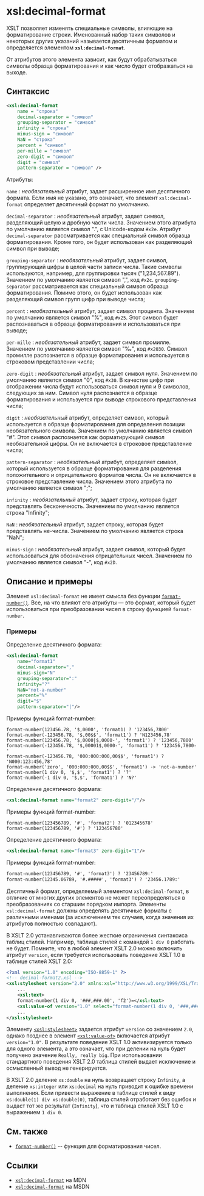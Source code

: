 # xsl:decimal-format

XSLT позволяет изменять специальные символы, влияющие на форматирование строки. Именованный набор таких символов и некоторых других указаний называется десятичным форматом и определяется элементом **`xsl:decimal-format`**.

От атрибутов этого элемента зависит, как будут обрабатываться символы образца форматирования и как число будет отображаться на выходе.

## Синтаксис

```xml
<xsl:decimal-format
    name = "строка"
    decimal-separator = "символ"
    grouping-separator = "символ"
    infinity = "строка"
    minus-sign = "символ"
    NaN = "строка"
    percent = "символ"
    per-mille = "символ"
    zero-digit = "символ"
    digit = "символ"
    pattern-separator = "символ" />
```

Атрибуты:

`name`
: _необязательный_ атрибут, задает расширенное имя десятичного формата. Если имя не указано, это означает, что элемент `xsl:decimal-format` определяет десятичный формат по умолчанию.

`decimal-separator`
: _необязательный_ атрибут, задает символ, разделяющий целую и дробную части числа. Значением этого атрибута по умолчанию является символ ".", с Unicode-кодом `#x2e`. Атрибут `decimal-separator` рассматривается как специальный символ образца форматирования. Кроме того, он будет использован как разделяющий символ при выводе;

`grouping-separator`
: _необязательный_ атрибут, задает символ, группирующий цифры в целой части записи числа. Такие символы используются, например, для группировки тысяч ("1,234,567.89"). Значением по умолчанию является символ ",", код `#x2c`. `grouping-separator` рассматривается как специальный символ образца форматирования. Помимо этого, он будет использован как разделяющий символ групп цифр при выводе числа;

`percent`
: _необязательный_ атрибут, задает символ процента. Значением по умолчанию является символ "%", код `#x25`. Этот символ будет распознаваться в образце форматирования и использоваться при выводе;

`per-mille`
: _необязательный_ атрибут, задает символ промилле. Значением по умолчанию является символ "‰", код `#x2030`. Символ промилле распознается в образце форматирования и используется в строковом представлении числа;

`zero-digit`
: _необязательный_ атрибут, задает символ нуля. Значением по умолчанию является символ "0", код `#x30`. В качестве цифр при отображении числа будут использоваться символ нуля и 9 символов, следующих за ним. Символ нуля распознается в образце форматирования и используется при выводе строкового представления числа;

`digit`
: _необязательный_ атрибут, определяет символ, который используется в образце форматирования для определения позиции необязательного символа. Значением по умолчанию является символ "#". Этот символ распознается как форматирующий символ необязательной цифры. Он не включается в строковое представление числа;

`pattern-separator`
: _необязательный_ атрибут, определяет символ, который используется в образце форматирования для разделения положительного и отрицательного форматов числа. Он не включается в строковое представление числа. Значением этого атрибута по умолчанию является символ ";";

`infinity`
: _необязательный_ атрибут, задает строку, которая будет представлять бесконечность. Значением по умолчанию является строка "Infinity";

`NaN`
: _необязательный_ атрибут, задает строку, которая будет представлять не-числа. Значением по умолчанию является строка "NaN";

`minus-sign`
: _необязательный_ атрибут, задает символ, который будет использоваться для обозначения отрицательных чисел. Значением по умолчанию является символ "-", код `#x2D`.

## Описание и примеры

Элемент `xsl:decimal-format` не имеет смысла без функции [`format-number()`](../xpath/format-number.md). Все, на что влияют его атрибуты — это формат, который будет использоваться при преобразовании чисел в строку функцией `format-number`.

### Примеры

Определение десятичного формата:

```xml
<xsl:decimal-format
    name="format1"
    decimal-separator=","
    minus-sign="N"
    grouping-separator=":"
    infinity="?"
    NaN="not-a-number"
    percent="%"
    digit="$"
    pattern-separator="|"/>
```

Примеры функций format-number:

```
format-number(123456.78, '$,0000', 'format1) ? '123456,7800'
format-number(-123456.78, '$,00$$', 'format1') ? 'N123456,78'
format-number(123456.78, '$,0000|$,0000-', 'format1') ? '123456,7800'
format-number(-123456.78, '$,00001$,0000-', 'format1') ? '123456,7800-'
format-number(-123456.78, '000:000:000,00$$', 'format1') ? 'N000:123:456,78'
format-number('zero', '000:000:000,00$$', 'format1') -> 'not-a-number'
format-number(1 div 0, '$,$', 'format1') ? '?'
format-number(-1 div 0, '$,$', 'format1') ? 'N?'
```

Определение десятичного формата:

```xml
<xsl:decimal-format name="format2" zero-digit="/"/>
```

Примеры функций format-number:

```
format-number(123456789, '#', 'format2') ? '012345678'
format-number(123456789, '#') ? '123456780'
```

Определение десятичного формата:

```xml
<xsl:decimal-format name="format3" zero-digit="1"/>
```

Примеры функций format-number:

```xml
format-number(123456789, '#', 'format3') ? '23456789:'
format-number(12345.06789, '#.#####', 'format3') ? '23456.1789:'
```

Десятичный формат, определяемый элементом `xsl:decimal-format`, в отличие от многих других элементов не может переопределяться в преобразованиях со старшим порядком импорта. Элементы `xsl:decimal-format` должны определять десятичные форматы с различными именами (за исключением тех случаев, когда значения их атрибутов полностью совпадают).

В XSLT 2.0 устанавливаются более жесткие ограничения синтаксиса таблиц стилей. Например, таблица стилей с командой `1 div 0` работать не будет. Помните, что в любой элемент XSLT 2.0 можно включить атрибут `version`, если требуется использовать поведение XSLT 1.0 в таблице стилей XSLT 2.0:

```xml
<?xml version="1.0" encoding="ISO-8859-1" ?>
<!-- decimal-format2.xsl -->
<xsl:stylesheet version="2.0" xmlns:xsl="http://www.w3.org/1999/XSL/Transform">
    ...
    <xsl:text>
    format-number(1 div 0, '###,###.00', 'f2')=</xsl:text>
    <xsl:value-of version="1.0" select="format-number(1 div 0, '###,###.00', 'f2')"/>
    ...
</xsl:stylesheet>
```

Элементу [`<xsl:stylesheet>`](xsl-stylesheet.md) задается атрибут `version` со значением `2.0`, однако позднее в элемент [`<xsl:value-of>`](xsl-value-of.md) включается атрибут `version="1.0"`. В результате поведение XSLT 1.0 активизируется только для одного элемента, а это означает, что при делении на нуль будет получено значение `Really, really big`. При использовании стандартного поведения XSLT 2.0 таблица стилей выдает исключение и осмысленный вывод не генерируется.

В XSLT 2.0 деление `xs:double` на нуль возвращает строку `Infinity`, а деление `xs:integer` или `xs:decimal` на нуль приводит к ошибке времени выполнения. Если привести выражение в таблице стилей к виду `xs:double(1) div xs:double(0)`, таблица стилей отработает без ошибок и выдаст тот же результат (`Infinity`), что и таблица стилей XSLT 1.0 с выражением `1 div 0`.

## См. также

- [`format-number()`](../xpath/format-number.md) -- функция для форматирования чисел.

## Ссылки

- [`xsl:decimal-format`](https://developer.mozilla.org/en/XSLT/decimal-format) на MDN
- [`xsl:decimal-format`](https://msdn.microsoft.com/en-us/library/ms256092.aspx) на MSDN
